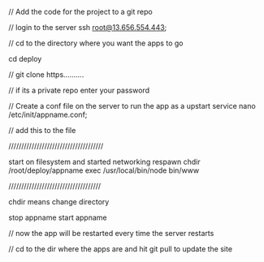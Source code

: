 // Add the code for the project to a git repo

// login to the server
ssh root@13.656.554.443;

// cd to the directory where you want the apps to go

cd deploy

// git clone https..........

// if its a private repo enter your password


// Create a conf file on the server to run the app as a upstart service
nano /etc/init/appname.conf;

// add this to the file

/////////////////////////////////////

start on filesystem and started networking
respawn
chdir /root/deploy/appname
exec /usr/local/bin/node bin/www

////////////////////////////////////

chdir means change directory

stop appname
start appname


// now the app will be restarted every time the server restarts

// cd to the dir where the apps are and hit git pull to update the site
